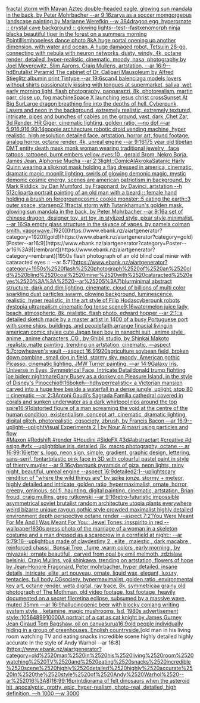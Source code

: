 [fractal storm with Mayan Aztec double-headed eagle, glowing sun mandala in the back, by Peter Mohrbacher  --ar 9:16](https://www.ebank.nz/aiartgenerator?category=fractal%2520storm%2520with%2520Mayan%2520Aztec%2520double-headed%2520eagle%2C%2520glowing%2520sun%2520mandala%2520in%2520the%2520back%2C%2520by%2520Peter%2520Mohrbacher%2520%2520--ar%25209%3A16)[zarya as a soccer mom](https://www.ebank.nz/aiartgenerator?category=zarya%2520as%2520a%2520soccer%2520mom)[gorgeous landscape painting by Marianne Werefkin --w 384](https://www.ebank.nz/aiartgenerator?category=gorgeous%2520landscape%2520painting%2520by%2520Marianne%2520Werefkin%2520--w%2520384)[dragon egg, hyperornate :: crystal cave background :: glowing lights--test](https://www.ebank.nz/aiartgenerator?category=dragon%2520egg%2C%2520hyperornate%2520%3A%3A%2520crystal%2520cave%2520background%2520%3A%3A%2520glowing%2520lights--test)[--fast](https://www.ebank.nz/aiartgenerator?category=--fast)[xenomorph ninja black](https://www.ebank.nz/aiartgenerator?category=xenomorph%2520ninja%2520black)[a beautiful tiger in the forest on a summers morning Pointillism](https://www.ebank.nz/aiartgenerator?category=a%2520beautiful%2520tiger%2520in%2520the%2520forest%2520on%2520a%2520summers%2520morning%2520Pointillism)[hopeless dance photo 8k](https://www.ebank.nz/aiartgenerator?category=hopeless%2520dance%2520photo%25208k)[A huge portal opening up another dimension, with water and ocean, A huge damaged robot, Tetsujin 28-go, connecting with nebula with neuron networks,  dusty, windy, 4k, octane render, detailed, hyper-realistic, cinematic, moody, nasa, photography by Joel Meyerowitz, Slim Aarons, Craig Mullens, artstation, --ar 16:9](https://www.ebank.nz/aiartgenerator?category=A%2520huge%2520portal%2520opening%2520up%2520another%2520dimension%2C%2520with%2520water%2520and%2520ocean%2C%2520A%2520huge%2520damaged%2520robot%2C%2520Tetsujin%252028-go%2C%2520connecting%2520with%2520nebula%2520with%2520neuron%2520networks%2C%2520%2520dusty%2C%2520windy%2C%25204k%2C%2520octane%2520render%2C%2520detailed%2C%2520hyper-realistic%2C%2520cinematic%2C%2520moody%2C%2520nasa%2C%2520photography%2520by%2520Joel%2520Meyerowitz%2C%2520Slim%2520Aarons%2C%2520Craig%2520Mullens%2C%2520artstation%2C%2520--ar%252016%3A9)[--hd](https://www.ebank.nz/aiartgenerator?category=--hd)[Brutalist Pyramid The cabinet of Dr. Caligari Mausoleum by Alfred Stieglitz albumin print Tintype --ar 19:6](https://www.ebank.nz/aiartgenerator?category=Brutalist%2520Pyramid%2520The%2520cabinet%2520of%2520Dr.%2520Caligari%2520Mausoleum%2520by%2520Alfred%2520Stieglitz%2520albumin%2520print%2520Tintype%2520--ar%252019%3A6)[scan](https://www.ebank.nz/aiartgenerator?category=scan)[4 balenciaga models lovers without shirts passionately kissing with tongues at supermarket, saliva, wet, early morning light, flash photography, papparazzi, 8k, photorealism, martin parr, close up, fog machine](https://www.ebank.nz/aiartgenerator?category=4%2520balenciaga%2520models%2520lovers%2520without%2520shirts%2520passionately%2520kissing%2520with%2520tongues%2520at%2520supermarket%2C%2520saliva%2C%2520wet%2C%2520early%2520morning%2520light%2C%2520flash%2520photography%2C%2520papparazzi%2C%25208k%2C%2520photorealism%2C%2520martin%2520parr%2C%2520close%2520up%2C%2520fog%2520machine)[Space X launching jesus christ cross](https://www.ebank.nz/aiartgenerator?category=Space%2520X%2520launching%2520jesus%2520christ%2520cross)[Sunset At Big Sur](https://www.ebank.nz/aiartgenerator?category=Sunset%2520At%2520Big%2520Sur)[Large dragon breathing fire into the depths of hell. Cyberpunk, Lasers and neon in the background, extremely realistic, extremely textured, intricate, pipes and bunches of cables on the ground, vast, dark ,Chet Zar, 3d Render, HR Giger, cinematic lighting, golden ratio,  —no dof —ar 5:9](https://www.ebank.nz/aiartgenerator?category=Large%2520dragon%2520breathing%2520fire%2520into%2520the%2520depths%2520of%2520hell.%2520Cyberpunk%2C%2520Lasers%2520and%2520neon%2520in%2520the%2520background%2C%2520extremely%2520realistic%2C%2520extremely%2520textured%2C%2520intricate%2C%2520pipes%2520and%2520bunches%2520of%2520cables%2520on%2520the%2520ground%2C%2520vast%2C%2520dark%2520%2CChet%2520Zar%2C%25203d%2520Render%2C%2520HR%2520Giger%2C%2520cinematic%2520lighting%2C%2520golden%2520ratio%2C%2520%2520%E2%80%94no%2520dof%2520%E2%80%94ar%25205%3A9)[16:9](https://www.ebank.nz/aiartgenerator?category=16%3A9)[16:9](https://www.ebank.nz/aiartgenerator?category=16%3A9)[9:14](https://www.ebank.nz/aiartgenerator?category=9%3A14)[googie architecture robotic droid vending machine, hyper realistic, high resolution detailed face, artstation, horror art, found footage, analog horror, octane render, 4k, unreal engine --ar 9:16](https://www.ebank.nz/aiartgenerator?category=googie%2520architecture%2520robotic%2520droid%2520vending%2520machine%2C%2520hyper%2520realistic%2C%2520high%2520resolution%2520detailed%2520face%2C%2520artstation%2C%2520horror%2520art%2C%2520found%2520footage%2C%2520analog%2520horror%2C%2520octane%2520render%2C%25204k%2C%2520unreal%2520engine%2520--ar%25209%3A16)[175 year old tibetan DMT entity death mask monk woman wearing traditional jewelry , face tattoos, tattooed, burnt embers yellow eyes:10 , gerald Brom, Nekro Borja, James Jean, Alphonse Mucha --ar 2:3](https://www.ebank.nz/aiartgenerator?category=175%2520year%2520old%2520tibetan%2520DMT%2520entity%2520death%2520mask%2520monk%2520woman%2520wearing%2520traditional%2520jewelry%2520%2C%2520face%2520tattoos%2C%2520tattooed%2C%2520burnt%2520embers%2520yellow%2520eyes%3A10%2520%2C%2520gerald%2520Brom%2C%2520Nekro%2520Borja%2C%2520James%2520Jean%2C%2520Alphonse%2520Mucha%2520--ar%25202%3A3)[light::](https://www.ebank.nz/aiartgenerator?category=light%3A%3A)[Comic](https://www.ebank.nz/aiartgenerator?category=Comic)[AlAkroka](https://www.ebank.nz/aiartgenerator?category=AlAkroka)[Satanic Harly Quinn wearing a slipknot mask holding a flag dressed in america, cinematic, dramatic magic moonlit lighting, swirls of glowing demonic magic, mystic demonic cosmic energy, scenes are american patriotism in background, by Mark Riddick, by Dan Mumford, by Fragonard, by Davinci, artstation --h 512](https://www.ebank.nz/aiartgenerator?category=Satanic%2520Harly%2520Quinn%2520wearing%2520a%2520slipknot%2520mask%2520holding%2520a%2520flag%2520dressed%2520in%2520america%2C%2520cinematic%2C%2520dramatic%2520magic%2520moonlit%2520lighting%2C%2520swirls%2520of%2520glowing%2520demonic%2520magic%2C%2520mystic%2520demonic%2520cosmic%2520energy%2C%2520scenes%2520are%2520american%2520patriotism%2520in%2520background%2C%2520by%2520Mark%2520Riddick%2C%2520by%2520Dan%2520Mumford%2C%2520by%2520Fragonard%2C%2520by%2520Davinci%2C%2520artstation%2520--h%2520512)[clipart](https://www.ebank.nz/aiartgenerator?category=clipart)[a portrait painting of an old man with a beard :: female hand holding a brush on foregroung](https://www.ebank.nz/aiartgenerator?category=a%2520portrait%2520painting%2520of%2520an%2520old%2520man%2520with%2520a%2520beard%2520%3A%3A%2520female%2520hand%2520holding%2520a%2520brush%2520on%2520foregroung)[cosmic cookie monster::5 eating the earth::3 outer space, stars](https://www.ebank.nz/aiartgenerator?category=cosmic%2520cookie%2520monster%3A%3A5%2520eating%2520the%2520earth%3A%3A3%2520outer%2520space%2C%2520stars)[eng](https://www.ebank.nz/aiartgenerator?category=eng)[2:1](https://www.ebank.nz/aiartgenerator?category=2%3A1)[fractal storm with Tutankhamun's golden mask, glowing sun mandala in the back, by Peter Mohrbacher  --ar 9:16](https://www.ebank.nz/aiartgenerator?category=fractal%2520storm%2520with%2520Tutankhamun%27s%2520golden%2520mask%2C%2520glowing%2520sun%2520mandala%2520in%2520the%2520back%2C%2520by%2520Peter%2520Mohrbacher%2520%2520--ar%25209%3A16)[a set of chinese dragon ,designer toy, art toy ,in stylized style, pixar style,minimalist, --ar 16:9](https://www.ebank.nz/aiartgenerator?category=a%2520set%2520of%2520chinese%2520dragon%2520%2Cdesigner%2520toy%2C%2520art%2520toy%2520%2Cin%2520stylized%2520style%2C%2520pixar%2520style%2Cminimalist%2C%2520--ar%252016%3A9)[a empty glass structure in the sky](https://www.ebank.nz/aiartgenerator?category=a%2520empty%2520glass%2520structure%2520in%2520the%2520sky)[ace of vapes, by pamela colman smith. vaporwave.](https://www.ebank.nz/aiartgenerator?category=ace%2520of%2520vapes%2C%2520by%2520pamela%2520colman%2520smith.%2520vaporwave.)[1920](https://www.ebank.nz/aiartgenerator?category=1920)[gold](https://www.ebank.nz/aiartgenerator?category=gold)[Poster--ar16:9](https://www.ebank.nz/aiartgenerator?category=Poster--ar16%3A9)[rembrant](https://www.ebank.nz/aiartgenerator?category=rembrant)[1950s flash photograph of an old blind coal miner with cataracted eyes :: --ar 5:7](https://www.ebank.nz/aiartgenerator?category=1950s%2520flash%2520photograph%2520of%2520an%2520old%2520blind%2520coal%2520miner%2520with%2520cataracted%2520eyes%2520%3A%3A%2520--ar%25205%3A7)[blur](https://www.ebank.nz/aiartgenerator?category=blur)[minimal abstract structure, dark and dim lighting, cinematic, cloud of billions of multi color sparkling dust particles swarm, glowing background, luminescence, realistic, hyper realistic, in the art style of Filip Hodas](https://www.ebank.nz/aiartgenerator?category=minimal%2520abstract%2520structure%2C%2520dark%2520and%2520dim%2520lighting%2C%2520cinematic%2C%2520cloud%2520of%2520billions%2520of%2520multi%2520color%2520sparkling%2520dust%2520particles%2520swarm%2C%2520glowing%2520background%2C%2520luminescence%2C%2520realistic%2C%2520hyper%2520realistic%2C%2520in%2520the%2520art%2520style%2520of%2520Filip%2520Hodas)[cyberpunk robots dystopia ultrarealism cinematic fog tense scene](https://www.ebank.nz/aiartgenerator?category=cyberpunk%2520robots%2520dystopia%2520ultrarealism%2520cinematic%2520fog%2520tense%2520scene)[9:16](https://www.ebank.nz/aiartgenerator?category=9%3A16)[watermelon juice lady, beach, atmospheric, 8k, realistic, flash photo, edward hopper --ar 2:1](https://www.ebank.nz/aiartgenerator?category=watermelon%2520juice%2520lady%2C%2520beach%2C%2520atmospheric%2C%25208k%2C%2520realistic%2C%2520flash%2520photo%2C%2520edward%2520hopper%2520--ar%25202%3A1)[::](https://www.ebank.nz/aiartgenerator?category=%3A%3A)[a detailed sketch made by a master artist in 1400 of a busy Portuguese port with some ships, buildings, and people](https://www.ebank.nz/aiartgenerator?category=a%2520detailed%2520sketch%2520made%2520by%2520a%2520master%2520artist%2520in%25201400%2520of%2520a%2520busy%2520Portuguese%2520port%2520with%2520some%2520ships%2C%2520buildings%2C%2520and%2520people)[faith,arrange finacial,living,in american comic style](https://www.ebank.nz/aiartgenerator?category=faith%2Carrange%2520finacial%2Cliving%2Cin%2520american%2520comic%2520style)[a cute Japan  teen boy in nanachi suit , anime style , anime , anime characters ,CG , by Ghibli studio, by Shinkai Makoto ,realistic,matte painting, trending on artstation, cinematic, —aspect 5:7](https://www.ebank.nz/aiartgenerator?category=a%2520cute%2520Japan%2520%2520teen%2520boy%2520in%2520nanachi%2520suit%2520%2C%2520anime%2520style%2520%2C%2520anime%2520%2C%2520anime%2520characters%2520%2CCG%2520%2C%2520by%2520Ghibli%2520studio%2C%2520by%2520Shinkai%2520Makoto%2520%2Crealistic%2Cmatte%2520painting%2C%2520trending%2520on%2520artstation%2C%2520cinematic%2C%2520%E2%80%94aspect%25205%3A7)[crow](https://www.ebank.nz/aiartgenerator?category=crow)[heaven's vault --aspect 16:9](https://www.ebank.nz/aiartgenerator?category=heaven%27s%2520vault%2520--aspect%252016%3A9)[1920](https://www.ebank.nz/aiartgenerator?category=1920)[agriculture soybean field, broken down combine, small dog in field, stormy sky, moody,  American gothic Picasso, cinematic lighting, JMW Turner painting, —ar 14:9](https://www.ebank.nz/aiartgenerator?category=agriculture%2520soybean%2520field%2C%2520broken%2520down%2520combine%2C%2520small%2520dog%2520in%2520field%2C%2520stormy%2520sky%2C%2520moody%2C%2520%2520American%2520gothic%2520Picasso%2C%2520cinematic%2520lighting%2C%2520JMW%2520Turner%2520painting%2C%2520%E2%80%94ar%252014%3A9)[Galaxy Iris, Universe in Eyes, Symmetrical Face, Intricate Detail](https://www.ebank.nz/aiartgenerator?category=Galaxy%2520Iris%2C%2520Universe%2520in%2520Eyes%2C%2520Symmetrical%2520Face%2C%2520Intricate%2520Detail)[donald trump fighting joe biden](https://www.ebank.nz/aiartgenerator?category=donald%2520trump%2520fighting%2520joe%2520biden)[::nightmare](https://www.ebank.nz/aiartgenerator?category=%3A%3Anightmare)[Gary Busey as a donkey on Pleasure Island, in the style of Disney's Pinocchio](https://www.ebank.nz/aiartgenerator?category=Gary%2520Busey%2520as%2520a%2520donkey%2520on%2520Pleasure%2520Island%2C%2520in%2520the%2520style%2520of%2520Disney%27s%2520Pinocchio)[9:16](https://www.ebank.nz/aiartgenerator?category=9%3A16)[bokeh](https://www.ebank.nz/aiartgenerator?category=bokeh)[--hd](https://www.ebank.nz/aiartgenerator?category=--hd)[hyperrealistic](https://www.ebank.nz/aiartgenerator?category=hyperrealistic)[< a Victorian mansion carved into a huge tree beside a waterfall in a dense jungle, uplight, stop 80 :: cinematic —ar 2:3](https://www.ebank.nz/aiartgenerator?category=%3C%2520a%2520Victorian%2520mansion%2520carved%2520into%2520a%2520huge%2520tree%2520beside%2520a%2520waterfall%2520in%2520a%2520dense%2520jungle%2C%2520uplight%2C%2520stop%252080%2520%3A%3A%2520cinematic%2520%E2%80%94ar%25202%3A3)[Antoni Gaudi’s Sagrada Familia cathedral covered in corals and sunken underwater as a dark whirlpool rips around the top spire](https://www.ebank.nz/aiartgenerator?category=Antoni%2520Gaudi%E2%80%99s%2520Sagrada%2520Familia%2520cathedral%2520covered%2520in%2520corals%2520and%2520sunken%2520underwater%2520as%2520a%2520dark%2520whirlpool%2520rips%2520around%2520the%2520top%2520spire)[16:9](https://www.ebank.nz/aiartgenerator?category=16%3A9)[1](https://www.ebank.nz/aiartgenerator?category=1)[distorted figure of a man screaming the void at the centre of the human condition, existentialism, concept art, cinematic, dramatic lighting, digital glitch, photorealistic, cgsociety, zbrush, by Francis Bacon —ar 16:9](https://www.ebank.nz/aiartgenerator?category=distorted%2520figure%2520of%2520a%2520man%2520screaming%2520the%2520void%2520at%2520the%2520centre%2520of%2520the%2520human%2520condition%2C%2520existentialism%2C%2520concept%2520art%2C%2520cinematic%2C%2520dramatic%2520lighting%2C%2520digital%2520glitch%2C%2520photorealistic%2C%2520cgsociety%2C%2520zbrush%2C%2520by%2520Francis%2520Bacon%2520%E2%80%94ar%252016%3A9)[--uplight](https://www.ebank.nz/aiartgenerator?category=--uplight)[--uplight](https://www.ebank.nz/aiartgenerator?category=--uplight)[Visual Experiments 2 | by Nour Almasri using particles and flow #Maxon #Redshift #render #Houdini #SideFX #3d#abstractart #creative #design #vfx --uplight](https://www.ebank.nz/aiartgenerator?category=Visual%2520Experiments%25202%2520%7C%2520by%2520Nour%2520Almasri%2520using%2520particles%2520and%2520flow%2520%23Maxon%C2%A0%23Redshift%C2%A0%23render%C2%A0%23Houdini%C2%A0%23SideFX%C2%A0%233d%23abstractart%C2%A0%23creative%C2%A0%23design%C2%A0%23vfx%2520--uplight)[blue iris, detailed, 8k, macro photography, octane -- ar 16:9](https://www.ebank.nz/aiartgenerator?category=blue%2520iris%2C%2520detailed%2C%25208k%2C%2520macro%2520photography%2C%2520octane%2520--%2520ar%252016%3A9)[9:16](https://www.ebank.nz/aiartgenerator?category=9%3A16)[letter s, logo, neon sign, simple, gradient, graphic design, lettering, sans-serif, font](https://www.ebank.nz/aiartgenerator?category=letter%2520s%2C%2520logo%2C%2520neon%2520sign%2C%2520simple%2C%2520gradient%2C%2520graphic%2520design%2C%2520lettering%2C%2520sans-serif%2C%2520font)[art](https://www.ebank.nz/aiartgenerator?category=art)[plastic pink face in 3D with colourful pastel paint in style of thierry mugler --ar 9:16](https://www.ebank.nz/aiartgenerator?category=plastic%2520pink%2520face%2520in%25203D%2520with%2520colourful%2520pastel%2520paint%2520in%2520style%2520of%2520thierry%2520mugler%2520--ar%25209%3A16)[cyberpunk pyramids of giza, neon lights, rainy night, beautiful, unreal engine  --aspect 16:9](https://www.ebank.nz/aiartgenerator?category=cyberpunk%2520pyramids%2520of%2520giza%2C%2520neon%2520lights%2C%2520rainy%2520night%2C%2520beautiful%2C%2520unreal%2520engine%2520%2520--aspect%252016%3A9)[detailed](https://www.ebank.nz/aiartgenerator?category=detailed)[2:1](https://www.ebank.nz/aiartgenerator?category=2%3A1)[--uplight](https://www.ebank.nz/aiartgenerator?category=--uplight)[scary rendition of "where the wild things are" by spike jonze, stormy + meteor, highly detailed and intricate, golden ratio, hypermaximalist, ornate, horror, creepy, ominous, sci fi, haunting, digital painting, cinematic, artstation, Brian froud, craig mullins, greg rutkowski --ar 9:16](https://www.ebank.nz/aiartgenerator?category=scary%2520rendition%2520of%2520%22where%2520the%2520wild%2520things%2520are%22%2520by%2520spike%2520jonze%2C%2520stormy%2520%2B%2520meteor%2C%2520highly%2520detailed%2520and%2520intricate%2C%2520golden%2520ratio%2C%2520hypermaximalist%2C%2520ornate%2C%2520horror%2C%2520creepy%2C%2520ominous%2C%2520sci%2520fi%2C%2520haunting%2C%2520digital%2520painting%2C%2520cinematic%2C%2520artstation%2C%2520Brian%2520froud%2C%2520craig%2520mullins%2C%2520greg%2520rutkowski%2520--ar%25209%3A16)[retro-futuristic impossible asymmetrical soviet brutalist random architecture utopia plants everywhere weird bizarre unique raygun gothic style crowded maximalist highly detailed environment depth perspective octane render --aspect 7:21](https://www.ebank.nz/aiartgenerator?category=retro-futuristic%2520impossible%2520asymmetrical%2520soviet%2520brutalist%2520random%2520architecture%2520utopia%2520plants%2520everywhere%2520weird%2520bizarre%2520unique%2520raygun%2520gothic%2520style%2520crowded%2520maximalist%2520highly%2520detailed%2520environment%2520depth%2520perspective%2520octane%2520render%2520--aspect%25207%3A21)[You Were Meant For Me And I Was Meant For You:: Jewel Tones::](https://www.ebank.nz/aiartgenerator?category=You%2520Were%2520Meant%2520For%2520Me%2520And%2520I%2520Was%2520Meant%2520For%2520You%3A%3A%2520Jewel%2520Tones%3A%3A)[insspirito in red  --wallpaper](https://www.ebank.nz/aiartgenerator?category=insspirito%2520in%2520red%2520%2520--wallpaper)[1930s press photo of the marriage of a woman in a skeleton costume and a man dressed as a scarecrow in a cornfield at night:: --ar 5:7](https://www.ebank.nz/aiartgenerator?category=1930s%2520press%2520photo%2520of%2520the%2520marriage%2520of%2520a%2520woman%2520in%2520a%2520skeleton%2520costume%2520and%2520a%2520man%2520dressed%2520as%2520a%2520scarecrow%2520in%2520a%2520cornfield%2520at%2520night%3A%3A%2520--ar%25205%3A7)[9:16](https://www.ebank.nz/aiartgenerator?category=9%3A16)[--uplight](https://www.ebank.nz/aiartgenerator?category=--uplight)[bus,made of clay](https://www.ebank.nz/aiartgenerator?category=bus%2Cmade%2520of%2520clay)[destiny 2 , elite , majestic , dark macabre  , reinforced chassi ,  Bonsai Tree , fume ,warm colors ,early morning  , by miyazaki :ornate beautiful , carved from opal by emil melmoth, zdzislaw belsinki, Craig Mullins, yoji shinkawa, trending on artstation, flowers of hope by Jean-Honoré Fragonard, Peter mohrbacher, hyper detailed, insane details, intricate, elite, art nouveau, ornate, liquid wax, elegant, luxury, tentacles, full body CGsociety, hypermaximalist, golden ratio, environmental key art, octane render, weta digital, ray trace, 8k, symmetrica](https://www.ebank.nz/aiartgenerator?category=destiny%25202%2520%2C%2520elite%2520%2C%2520majestic%2520%2C%2520dark%2520macabre%2520%2520%2C%2520reinforced%2520chassi%2520%2C%2520%2520Bonsai%2520Tree%2520%2C%2520fume%2520%2Cwarm%2520colors%2520%2Cearly%2520morning%2520%2520%2C%2520by%2520miyazaki%2520%3Aornate%2520beautiful%2520%2C%2520carved%2520from%2520opal%2520by%2520emil%2520melmoth%2C%2520zdzislaw%2520belsinki%2C%2520Craig%2520Mullins%2C%2520yoji%2520shinkawa%2C%2520trending%2520on%2520artstation%2C%2520flowers%2520of%2520hope%2520by%2520Jean-Honor%C3%A9%2520Fragonard%2C%2520Peter%2520mohrbacher%2C%2520hyper%2520detailed%2C%2520insane%2520details%2C%2520intricate%2C%2520elite%2C%2520art%2520nouveau%2C%2520ornate%2C%2520liquid%2520wax%2C%2520elegant%2C%2520luxury%2C%2520tentacles%2C%2520full%2520body%2520CGsociety%2C%2520hypermaximalist%2C%2520golden%2520ratio%2C%2520environmental%2520key%2520art%2C%2520octane%2520render%2C%2520weta%2520digital%2C%2520ray%2520trace%2C%25208k%2C%2520symmetrica)[a grainy old photograph of The Mothman, old video footage, lost footage, heavily documented on a secret file](https://www.ebank.nz/aiartgenerator?category=a%2520grainy%2520old%2520photograph%2520of%2520The%2520Mothman%2C%2520old%2520video%2520footage%2C%2520lost%2520footage%2C%2520heavily%2520documented%2520on%2520a%2520secret%2520file)[retina eclipse, subsumed by a massive wave, muted 35mm —ar 16:9](https://www.ebank.nz/aiartgenerator?category=retina%2520eclipse%2C%2520subsumed%2520by%2520a%2520massive%2520wave%2C%2520muted%252035mm%2520%E2%80%94ar%252016%3A9)[hallucinogenic beer with blocky conlang writing system style, , ketamine, magic mushrooms, lsd, 1980s advertisement style::10](https://www.ebank.nz/aiartgenerator?category=hallucinogenic%2520beer%2520with%2520blocky%2520conlang%2520writing%2520system%2520style%2C%2520%2C%2520ketamine%2C%2520magic%2520mushrooms%2C%2520lsd%2C%25201980s%2520advertisement%2520style%3A%3A10)[564899](https://www.ebank.nz/aiartgenerator?category=564899)[10000](https://www.ebank.nz/aiartgenerator?category=10000)[A portrait of  a cat as cat knight by James Gurney Jean Giraud Tom Bagshaw, oil on canvas](https://www.ebank.nz/aiartgenerator?category=A%2520portrait%2520of%2520%2520a%2520cat%2520as%2520cat%2520knight%2520by%2520James%2520Gurney%2520Jean%2520Giraud%2520Tom%2520Bagshaw%2C%2520oil%2520on%2520canvas)[urua](https://www.ebank.nz/aiartgenerator?category=urua)[16:9](https://www.ebank.nz/aiartgenerator?category=16%3A9)[old people individually hiding in a group of greenhouses. English countryside.](https://www.ebank.nz/aiartgenerator?category=old%2520people%2520individually%2520hiding%2520in%2520a%2520group%2520of%2520greenhouses.%2520English%2520countryside.)[old man in his living room watching TV and eating snacks incredible scene highly detailed highly accurate In the style of Andy Warhol --ar 16:8](https://www.ebank.nz/aiartgenerator?category=old%2520man%2520in%2520his%2520living%2520room%2520watching%2520TV%2520and%2520eating%2520snacks%2520incredible%2520scene%2520highly%2520detailed%2520highly%2520accurate%2520In%2520the%2520style%2520of%2520Andy%2520Warhol%2520--ar%252016%3A8)[16:9](https://www.ebank.nz/aiartgenerator?category=16%3A9)[9:16](https://www.ebank.nz/aiartgenerator?category=9%3A16)[print](https://www.ebank.nz/aiartgenerator?category=print)[diorama of felt dinosaurs when the asteroid hit, apocalyptic, grotty, epic, hyper-realism, photo-real, detailed, high definition, —h 1000 —w 3000](https://www.ebank.nz/aiartgenerator?category=diorama%2520of%2520felt%2520dinosaurs%2520when%2520the%2520asteroid%2520hit%2C%2520apocalyptic%2C%2520grotty%2C%2520epic%2C%2520hyper-realism%2C%2520photo-real%2C%2520detailed%2C%2520high%2520definition%2C%2520%E2%80%94h%25201000%2520%E2%80%94w%25203000)